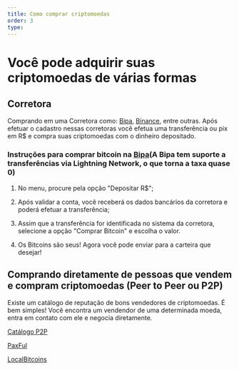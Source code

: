 ```yaml
---
title: Como comprar criptomoedas
order: 3
type: 
---
```


# Você pode adquirir suas criptomoedas de várias formas



## Corretora

Comprando em uma Corretora como: [Bipa](https://bipa.app/), [Binance](https://www.binance.com/pt-BR), entre outras. Após efetuar o cadastro nessas corretoras você efetua uma transferência ou pix em R$ e compra suas criptomoedas com o dinheiro depositado.


### Instruções para comprar bitcoin na [Bipa](https://bipa.app/)(A Bipa tem suporte a transferências via Lightning Network, o que torna a taxa quase 0)
1. No menu, procure pela opção "Depositar R$";

2. Após validar a conta, você receberá os dados bancários da corretora e poderá efetuar a transferência;

3. Assim que a transferência for identificada no sistema da corretora, selecione a opção "Comprar Bitcoin" e escolha o valor.

4. Os Bitcoins são seus! Agora você pode enviar para a carteira que desejar!


## Comprando diretamente de pessoas que vendem e compram criptomoedas (Peer to Peer ou P2P)
Existe um catálogo de reputação de bons vendedores de criptomoedas. 
É bem simples! Você encontra um vendendor de uma determinada moeda, entra em contato com ele e negocia diretamente.

[Catálogo P2P](https://catalogop2p.com/)

[PaxFul](https://paxful.com/pt-br)

[LocalBitcoins](https://localbitcoins.com/)
